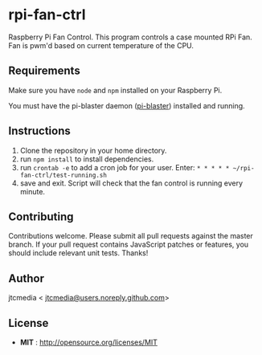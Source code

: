 # rpi-fan-ctrl

Raspberry Pi Fan Control. This program controls a case mounted RPi Fan. Fan is pwm'd based on current temperature of the CPU.

## Requirements
Make sure you have `node` and `npm` installed on your Raspberry Pi.

You must have the pi-blaster daemon ([pi-blaster](https://github.com/jtcmedia/pi-blaster)) installed and running.

## Instructions

1. Clone the repository in your home directory.
2. run `npm install` to install dependencies.
3. run `crontab -e` to add a cron job for your user. Enter:
    `* * * * * ~/rpi-fan-ctrl/test-running.sh`
4. save and exit. Script will check that the fan control is running every minute.

## Contributing

Contributions welcome. Please submit all pull requests against the master branch. If your pull request contains JavaScript patches or features, you should include relevant unit tests. Thanks!

## Author

jtcmedia < jtcmedia@users.noreply.github.com>

## License

 - **MIT** : http://opensource.org/licenses/MIT
